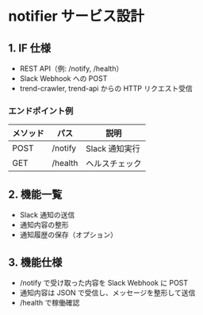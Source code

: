 # notifier サービス設計

## 1. IF 仕様

- REST API（例: /notify, /health）
- Slack Webhook への POST
- trend-crawler, trend-api からの HTTP リクエスト受信

### エンドポイント例

| メソッド | パス    | 説明           |
| -------- | ------- | -------------- |
| POST     | /notify | Slack 通知実行 |
| GET      | /health | ヘルスチェック |

## 2. 機能一覧

- Slack 通知の送信
- 通知内容の整形
- 通知履歴の保存（オプション）

## 3. 機能仕様

- /notify で受け取った内容を Slack Webhook に POST
- 通知内容は JSON で受信し、メッセージを整形して送信
- /health で稼働確認
